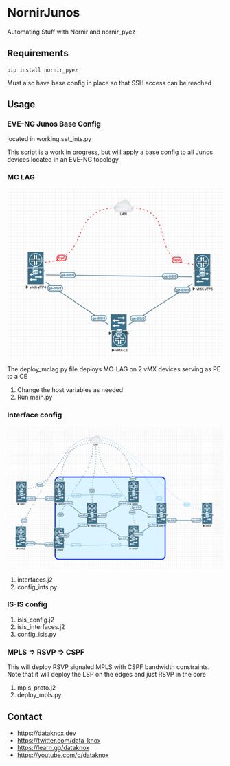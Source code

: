 # NornirJunos

Automating Stuff with Nornir and nornir_pyez



## Requirements

```
pip install nornir_pyez
```

Must also have base config in place so that SSH access can be reached

## Usage

### EVE-NG Junos Base Config

located in working.set_ints.py

This script is a work in progress, but will apply a base config to all Junos devices located in an EVE-NG topology

### MC LAG

![alt text](https://github.com/DataKnox/NornirJunos/blob/main/pics/topo.png?raw=true)

The deploy_mclag.py file deploys MC-LAG on 2 vMX devices serving as PE to a CE

1. Change the host variables as needed
2. Run main.py

### Interface config

![alt text](https://github.com/DataKnox/NornirJunos/blob/main/pics/mpls.png?raw=true)

1. interfaces.j2
2. config_ints.py

### IS-IS config

1. isis_config.j2
2. isis_interfaces.j2
3. config_isis.py

### MPLS => RSVP => CSPF 

This will deploy RSVP signaled MPLS with CSPF bandwidth constraints. Note that it will deploy the LSP on the edges and just RSVP in the core

1. mpls_proto.j2
2. deploy_mpls.py

## Contact

- https://dataknox.dev
- https://twitter.com/data_knox
- https://learn.gg/dataknox
- https://youtube.com/c/dataknox